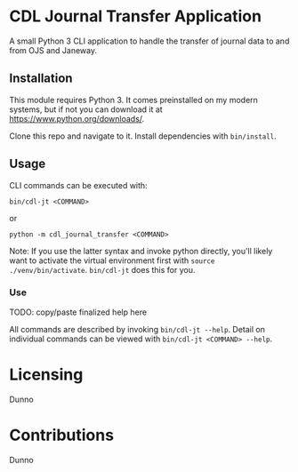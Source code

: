 # CDL Journal Transfer Application

A small Python 3 CLI application to handle the transfer of journal data to and from OJS and Janeway.

## Installation

This module requires Python 3. It comes preinstalled on my modern systems, but if not you can
download it at https://www.python.org/downloads/.

Clone this repo and navigate to it. Install dependencies with `bin/install`.

## Usage

CLI commands can be executed with:

```shell
bin/cdl-jt <COMMAND>
```

or

```shell
python -m cdl_journal_transfer <COMMAND>
```

Note: If you use the latter syntax and invoke python directly, you'll likely want to activate the virtual environment first with `source ./venv/bin/activate`. `bin/cdl-jt` does this for you.

### Use

TODO: copy/paste finalized help here

All commands are described by invoking `bin/cdl-jt --help`. Detail on individual commands can be viewed with `bin/cdl-jt <COMMAND> --help`.

# Licensing
Dunno

# Contributions
Dunno
